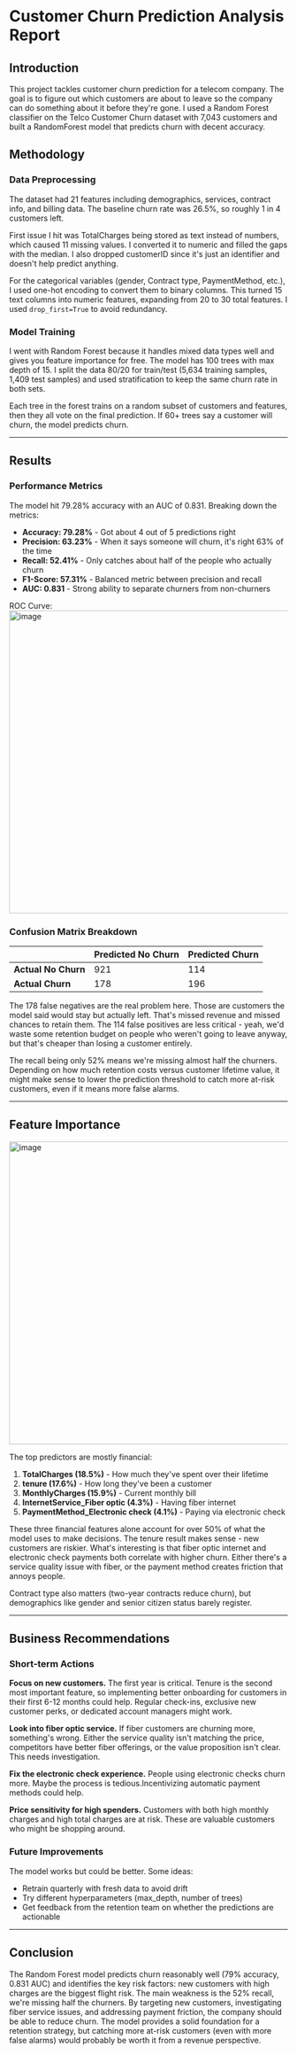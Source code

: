 # Customer Churn Prediction Analysis Report

## Introduction

This project tackles customer churn prediction for a telecom company. The goal is to figure out which customers are about to leave so the company can do something about it before they're gone. I used a Random Forest classifier on the Telco Customer Churn dataset with 7,043 customers and built a RandomForest model that predicts churn with decent accuracy.


## Methodology

### Data Preprocessing

The dataset had 21 features including demographics, services, contract info, and billing data. The baseline churn rate was 26.5%, so roughly 1 in 4 customers left.

First issue I hit was TotalCharges being stored as text instead of numbers, which caused 11 missing values. I converted it to numeric and filled the gaps with the median. I also dropped customerID since it's just an identifier and doesn't help predict anything.

For the categorical variables (gender, Contract type, PaymentMethod, etc.), I used one-hot encoding to convert them to binary columns. This turned 15 text columns into numeric features, expanding from 20 to 30 total features. I used `drop_first=True` to avoid redundancy.

### Model Training

I went with Random Forest because it handles mixed data types well and gives you feature importance for free. The model has 100 trees with max depth of 15. I split the data 80/20 for train/test (5,634 training samples, 1,409 test samples) and used stratification to keep the same churn rate in both sets.

Each tree in the forest trains on a random subset of customers and features, then they all vote on the final prediction. If 60+ trees say a customer will churn, the model predicts churn.

---

## Results

### Performance Metrics

The model hit 79.28% accuracy with an AUC of 0.831. Breaking down the metrics:

- **Accuracy: 79.28%** - Got about 4 out of 5 predictions right
- **Precision: 63.23%** - When it says someone will churn, it's right 63% of the time
- **Recall: 52.41%** - Only catches about half of the people who actually churn
- **F1-Score: 57.31%** - Balanced metric between precision and recall
- **AUC: 0.831** - Strong ability to separate churners from non-churners

ROC Curve: 
<img width="691" height="547" alt="image" src="https://github.com/user-attachments/assets/2a84c21a-d7ff-4ef5-afe3-7bdef6595885" />

### Confusion Matrix Breakdown

| | Predicted No Churn | Predicted Churn |
|---|---|---|
| **Actual No Churn** | 921 | 114 |
| **Actual Churn** | 178 | 196 |

The 178 false negatives are the real problem here. Those are customers the model said would stay but actually left. That's missed revenue and missed chances to retain them. The 114 false positives are less critical - yeah, we'd waste some retention budget on people who weren't going to leave anyway, but that's cheaper than losing a customer entirely.

The recall being only 52% means we're missing almost half the churners. Depending on how much retention costs versus customer lifetime value, it might make sense to lower the prediction threshold to catch more at-risk customers, even if it means more false alarms.

---

## Feature Importance
<img width="1057" height="547" alt="image" src="https://github.com/user-attachments/assets/925862d1-d50c-4015-aa70-da58fe9aca45" />

The top predictors are mostly financial:
1. **TotalCharges (18.5%)** - How much they've spent over their lifetime
2. **tenure (17.6%)** - How long they've been a customer
3. **MonthlyCharges (15.9%)** - Current monthly bill
4. **InternetService_Fiber optic (4.3%)** - Having fiber internet
5. **PaymentMethod_Electronic check (4.1%)** - Paying via electronic check

These three financial features alone account for over 50% of what the model uses to make decisions. The tenure result makes sense - new customers are riskier. What's interesting is that fiber optic internet and electronic check payments both correlate with higher churn. Either there's a service quality issue with fiber, or the payment method creates friction that annoys people.

Contract type also matters (two-year contracts reduce churn), but demographics like gender and senior citizen status barely register.

---

## Business Recommendations

### Short-term Actions

**Focus on new customers.** The first year is critical. Tenure is the second most important feature, so implementing better onboarding for customers in their first 6-12 months could help. Regular check-ins, exclusive new customer perks, or dedicated account managers might work.

**Look into fiber optic service.** If fiber customers are churning more, something's wrong. Either the service quality isn't matching the price, competitors have better fiber offerings, or the value proposition isn't clear. This needs investigation.

**Fix the electronic check experience.** People using electronic checks churn more. Maybe the process is tedious.Incentivizing automatic payment methods could help.

**Price sensitivity for high spenders.** Customers with both high monthly charges and high total charges are at risk. These are valuable customers who might be shopping around.

### Future Improvements

The model works but could be better. Some ideas:

- Retrain quarterly with fresh data to avoid drift
- Try different hyperparameters (max_depth, number of trees)
- Get feedback from the retention team on whether the predictions are actionable

---

## Conclusion

The Random Forest model predicts churn reasonably well (79% accuracy, 0.831 AUC) and identifies the key risk factors: new customers with high charges are the biggest flight risk. The main weakness is the 52% recall, we're missing half the churners. By targeting new customers, investigating fiber service issues, and addressing payment friction, the company should be able to reduce churn. The model provides a solid foundation for a retention strategy, but catching more at-risk customers (even with more false alarms) would probably be worth it from a revenue perspective.
